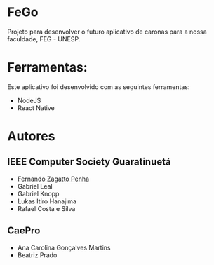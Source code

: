 # FeGo
Projeto para desenvolver o futuro aplicativo de caronas para a nossa faculdade, FEG - UNESP.

# Ferramentas:
Este aplicativo foi desenvolvido com as seguintes ferramentas:
- NodeJS
- React Native

# Autores
## IEEE Computer Society Guaratinuetá
- [Fernando Zagatto Penha](https://github.com/FZPenha)
- Gabriel Leal
- Gabriel Knopp
- Lukas Itiro Hanajima
- Rafael Costa e Silva

## CaePro
- Ana Carolina Gonçalves Martins
- Beatriz Prado